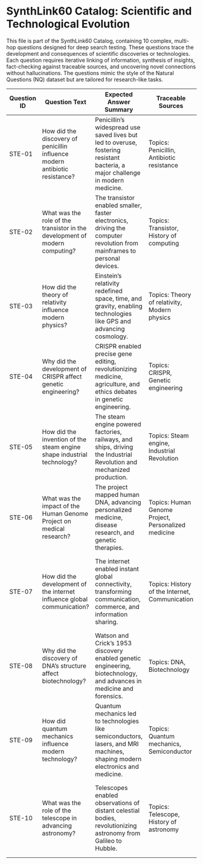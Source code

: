 # SynthLink60 Catalog: Scientific and Technological Evolution

This file is part of the SynthLink60 Catalog, containing 10 complex, multi-hop questions designed for deep search testing. These questions trace the development and consequences of scientific discoveries or technologies. Each question requires iterative linking of information, synthesis of insights, fact-checking against traceable sources, and uncovering novel connections without hallucinations. The questions mimic the style of the Natural Questions (NQ) dataset but are tailored for research-like tasks.

| Question ID | Question Text | Expected Answer Summary | Traceable Sources | Reasoning Steps |
|-------------|---------------|-------------------------|-------------------|-----------------|
| STE-01 | How did the discovery of penicillin influence modern antibiotic resistance? | Penicillin’s widespread use saved lives but led to overuse, fostering resistant bacteria, a major challenge in modern medicine. | Topics: Penicillin, Antibiotic resistance | 1. Confirm penicillin’s discovery. 2. Research medical use. 3. Link to resistance mechanisms. 4. Synthesize impact on resistance. |
| STE-02 | What was the role of the transistor in the development of modern computing? | The transistor enabled smaller, faster electronics, driving the computer revolution from mainframes to personal devices. | Topics: Transistor, History of computing | 1. Understand transistor’s function. 2. Research electronics miniaturization. 3. Link to computing advances. 4. Synthesize role in computing. |
| STE-03 | How did the theory of relativity influence modern physics? | Einstein’s relativity redefined space, time, and gravity, enabling technologies like GPS and advancing cosmology. | Topics: Theory of relativity, Modern physics | 1. Confirm relativity’s principles. 2. Research applications (e.g., GPS). 3. Link to cosmological advances. 4. Synthesize physics impact. |
| STE-04 | Why did the development of CRISPR affect genetic engineering? | CRISPR enabled precise gene editing, revolutionizing medicine, agriculture, and ethics debates in genetic engineering. | Topics: CRISPR, Genetic engineering | 1. Understand CRISPR’s mechanism. 2. Research applications (medicine, agriculture). 3. Link to ethical issues. 4. Synthesize impact. |
| STE-05 | How did the invention of the steam engine shape industrial technology? | The steam engine powered factories, railways, and ships, driving the Industrial Revolution and mechanized production. | Topics: Steam engine, Industrial Revolution | 1. Confirm steam engine’s invention. 2. Research industrial applications. 3. Link to technological advances. 4. Synthesize industrial impact. |
| STE-06 | What was the impact of the Human Genome Project on medical research? | The project mapped human DNA, advancing personalized medicine, disease research, and genetic therapies. | Topics: Human Genome Project, Personalized medicine | 1. Confirm project’s goals. 2. Research genetic mapping outcomes. 3. Link to medical advances. 4. Synthesize research impact. |
| STE-07 | How did the development of the internet influence global communication? | The internet enabled instant global connectivity, transforming communication, commerce, and information sharing. | Topics: History of the Internet, Communication | 1. Understand internet’s development. 2. Research communication platforms. 3. Link to global impacts. 4. Synthesize communication changes. |
| STE-08 | Why did the discovery of DNA’s structure affect biotechnology? | Watson and Crick’s 1953 discovery enabled genetic engineering, biotechnology, and advances in medicine and forensics. | Topics: DNA, Biotechnology | 1. Confirm DNA structure discovery. 2. Research genetic engineering. 3. Link to biotech applications. 4. Synthesize impact. |
| STE-09 | How did quantum mechanics influence modern technology? | Quantum mechanics led to technologies like semiconductors, lasers, and MRI machines, shaping modern electronics and medicine. | Topics: Quantum mechanics, Semiconductor | 1. Understand quantum mechanics’ principles. 2. Research technological applications. 3. Link to electronics/medicine. 4. Synthesize tech impact. |
| STE-10 | What was the role of the telescope in advancing astronomy? | Telescopes enabled observations of distant celestial bodies, revolutionizing astronomy from Galileo to Hubble. | Topics: Telescope, History of astronomy | 1. Confirm telescope’s invention. 2. Research astronomical discoveries. 3. Link to modern astronomy. 4. Synthesize role in astronomy. |